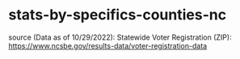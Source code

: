 # stats-by-specifics-counties-nc



source (Data as of 10/29/2022): Statewide Voter Registration (ZIP): https://www.ncsbe.gov/results-data/voter-registration-data 
